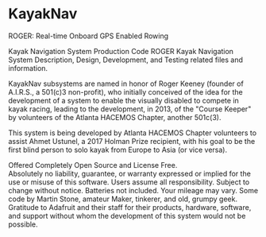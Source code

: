 # KayakNav
ROGER:  Real-time Onboard GPS Enabled Rowing

Kayak Navigation System Production Code
ROGER Kayak Navigation System Description, Design, Development, and Testing related files and information.

KayakNav subsystems are named in honor of Roger Keeney (founder of A.I.R.S., a 501(c)3 non-profit), 
who initially conceived of the idea for the development of a system to enable the visually disabled to compete
in kayak racing, leading to the development, in 2013, of the "Course Keeper" by volunteers of the Atlanta HACEMOS 
Chapter, another 501c(3).

This system is being developed by Atlanta HACEMOS Chapter volunteers to assist Ahmet Ustunel, a 2017 Holman Prize recipient, 
with his goal to be the first blind person to solo kayak from Europe to Asia (or vice versa).

Offered Completely Open Source and License Free.  
Absolutely no liability, guarantee, or warranty expressed or implied for the use or misuse of this software.
Users assume all responsibility.  Subject to change without notice.  Batteries not included.  Your mileage may vary.
Some code by Martin Stone, amateur Maker, tinkerer, and old, grumpy geek. 
Gratitude to Adafruit and their staff for their products, hardware, software, and support without whom the development
of this system would not be possible.  
